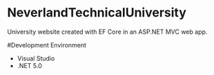 # NeverlandTechnicalUniversity

University website created with EF Core in an ASP.NET MVC web app. 

#Development Environment 
- Visual Studio 
- .NET 5.0
